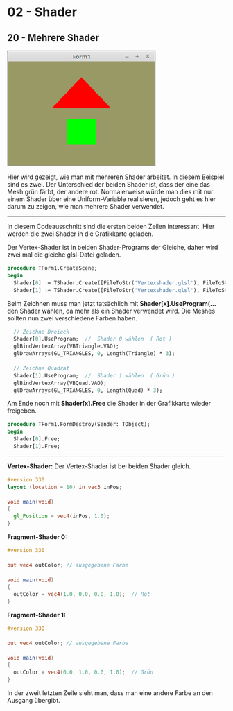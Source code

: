 # 02 - Shader
## 20 - Mehrere Shader

![image.png](image.png)

Hier wird gezeigt, wie man mit mehreren Shader arbeitet. In diesem Beispiel sind es zwei.
Der Unterschied der beiden Shader ist, dass der eine das Mesh grün färbt, der andere rot.
Normalerweise würde man dies mit nur einem Shader über eine Uniform-Variable realisieren, jedoch geht es hier darum zu zeigen, wie man mehrere Shader verwendet.

---
In diesem Codeausschnitt sind die ersten beiden Zeilen interessant.
Hier werden die zwei Shader in die Grafikkarte geladen.

Der Vertex-Shader ist in beiden Shader-Programs der Gleiche, daher wird zwei mal die gleiche glsl-Datei geladen.

```pascal
procedure TForm1.CreateScene;
begin
  Shader[0] := TShader.Create([FileToStr('Vertexshader.glsl'), FileToStr('Fragmentshader0.glsl')]);
  Shader[1] := TShader.Create([FileToStr('Vertexshader.glsl'), FileToStr('Fragmentshader1.glsl')]);
```

Beim Zeichnen muss man jetzt tatsächlich mit **Shader[x].UseProgram(...** den Shader wählen, da mehr als ein Shader verwendet wird.
Die Meshes sollten nun zwei verschiedene Farben haben.

```pascal
  // Zeichne Dreieck
  Shader[0].UseProgram;  //  Shader 0 wählen  ( Rot )
  glBindVertexArray(VBTriangle.VAO);
  glDrawArrays(GL_TRIANGLES, 0, Length(Triangle) * 3);

  // Zeichne Quadrat
  Shader[1].UseProgram;  //  Shader 1 wählen  ( Grün )
  glBindVertexArray(VBQuad.VAO);
  glDrawArrays(GL_TRIANGLES, 0, Length(Quad) * 3);

```

Am Ende noch mit **Shader[x].Free** die Shader in der Grafikkarte wieder freigeben.

```pascal
procedure TForm1.FormDestroy(Sender: TObject);
begin
  Shader[0].Free;
  Shader[1].Free;
```


---
**Vertex-Shader:**
Der Vertex-Shader ist bei beiden Shader gleich.

```glsl
#version 330
layout (location = 10) in vec3 inPos;

void main(void)
{
  gl_Position = vec4(inPos, 1.0);
}

```

**Fragment-Shader 0:**

```glsl
#version 330

out vec4 outColor; // ausgegebene Farbe

void main(void)
{
  outColor = vec4(1.0, 0.0, 0.0, 1.0);  // Rot
}

```

**Fragment-Shader 1:**

```glsl
#version 330

out vec4 outColor; // ausgegebene Farbe

void main(void)
{
  outColor = vec4(0.0, 1.0, 0.0, 1.0);  // Grün
}

```

In der zweit letzten Zeile sieht man, dass man eine andere Farbe an den Ausgang übergibt.

